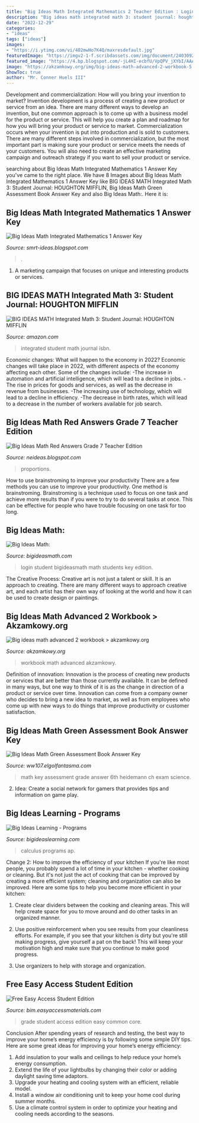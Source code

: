 ```yaml
---
title: "Big Ideas Math Integrated Mathematics 2 Teacher Edition : Login Student Bigideasmath Math Students Key Edition"
description: "Big ideas math integrated math 3: student journal: houghton mifflin"
date: "2022-12-29"
categories:
- "ideas"
tags: ["ideas"]
images:
- "https://i.ytimg.com/vi/4O2mwHo7K4Q/maxresdefault.jpg"
featuredImage: "https://imgv2-1-f.scribdassets.com/img/document/240309241/298x396/b43674b2cb/1578536429?v=1"
featured_image: "https://4.bp.blogspot.com/-jL4HI-ecbfU/VpQPV_jXYbI/AAAAAAAAA8U/n0RoPMpYUvg/s1600/Ch3Key.jpg"
image: "https://akzamkowy.org/img/big-ideas-math-advanced-2-workbook-5.jpg"
ShowToc: true
author: "Mr. Conner Huels III"
---
```



Development and commercialization: How will you bring your invention to market?
Invention development is a process of creating a new product or service from an idea. There are many different ways to develop an invention, but one common approach is to come up with a business model for the product or service. This will help you create a plan and roadmap for how you will bring your product or service to market.
 Commercialization occurs when your invention is put into production and is sold to customers. There are many different steps involved in commercialization, but the most important part is making sure your product or service meets the needs of your customers. You will also need to create an effective marketing campaign and outreach strategy if you want to sell your product or service.

	

		
searching about Big Ideas Math Integrated Mathematics 1 Answer Key you've came to the right place. We have 8 Images about Big Ideas Math Integrated Mathematics 1 Answer Key like BIG IDEAS MATH Integrated Math 3: Student Journal: HOUGHTON MIFFLIN, Big Ideas Math Green Assessment Book Answer Key and also Big Ideas Math:. Here it is:
		
    
## Big Ideas Math Integrated Mathematics 1 Answer Key

<img loading=lazy src="https://imgv2-1-f.scribdassets.com/img/document/240309241/298x396/b43674b2cb/1578536429?v=1" onerror="this.onerror=null;this.src='https://tse1.mm.bing.net/th?id=OIP.X8uCZ8HwXKi8LOQfKyiOCAAAAA&amp;pid=15.1';" alt="Big Ideas Math Integrated Mathematics 1 Answer Key">

_Source: smrt-ideas.blogspot.com_

>. 

	

1. A marketing campaign that focuses on unique and interesting products or services.

    
## BIG IDEAS MATH Integrated Math 3: Student Journal: HOUGHTON MIFFLIN

<img loading=lazy src="https://images-na.ssl-images-amazon.com/images/I/314kXpY8GoL._BO1,204,203,200_QL40_.jpg" onerror="this.onerror=null;this.src='https://tse2.mm.bing.net/th?id=OIP.iwL24rv5ktuIZM_lmASYRwAAAA&amp;pid=15.1';" alt="BIG IDEAS MATH Integrated Math 3: Student Journal: HOUGHTON MIFFLIN">

_Source: amazon.com_

>integrated student math journal isbn. 

	

Economic changes: What will happen to the economy in 2022?
Economic changes will take place in 2022, with different aspects of the economy affecting each other. Some of the changes include: 
-The increase in automation and artificial intelligence, which will lead to a decline in jobs. 
-The rise in prices for goods and services, as well as the decrease in revenue from businesses. 
-The increasing use of technology, which will lead to a decline in efficiency. 
-The decrease in birth rates, which will lead to a decrease in the number of workers available for job search.

    
## Big Ideas Math Red Answers Grade 7 Teacher Edition

<img loading=lazy src="https://i.ytimg.com/vi/4O2mwHo7K4Q/maxresdefault.jpg" onerror="this.onerror=null;this.src='https://tse3.mm.bing.net/th?id=OIP.2eQAyQLracCEQZPWVHrUVwHaEK&amp;pid=15.1';" alt="Big Ideas Math Red Answers Grade 7 Teacher Edition">

_Source: neideas.blogspot.com_

>proportions. 

	

How to use brainstroming to improve your productivity
There are a few methods you can use to improve your productivity. One method is brainstroming. Brainstroming is a technique used to focus on one task and achieve more results than if you were to try to do several tasks at once. This can be effective for people who have trouble focusing on one task for too long.

    
## Big Ideas Math:

<img loading=lazy src="https://www.bigideasmath.com/images/login-key.png" onerror="this.onerror=null;this.src='https://tse2.mm.bing.net/th?id=OIP.GKjuHpJD6FKmSdjvyuJdqwAAAA&amp;pid=15.1';" alt="Big Ideas Math:">

_Source: bigideasmath.com_

>login student bigideasmath math students key edition. 

	

The Creative Process:
Creative art is not just a talent or skill. It is an approach to creating. There are many different ways to approach creative art, and each artist has their own way of looking at the world and how it can be used to create design or paintings.

    
## Big Ideas Math Advanced 2 Workbook &gt; Akzamkowy.org

<img loading=lazy src="https://akzamkowy.org/img/big-ideas-math-advanced-2-workbook-5.jpg" onerror="this.onerror=null;this.src='https://tse4.mm.bing.net/th?id=OIP.UXb8LLHi_ZqHPymaIj224AAAAA&amp;pid=15.1';" alt="Big ideas math advanced 2 workbook &gt; akzamkowy.org">

_Source: akzamkowy.org_

>workbook math advanced akzamkowy. 

	

Definition of innovation:
Innovation is the process of creating new products or services that are better than those currently available. It can be defined in many ways, but one way to think of it is as the change in direction of a product or service over time. Innovation can come from a company owner who decides to bring a new idea to market, as well as from employees who come up with new ways to do things that improve productivity or customer satisfaction.

    
## Big Ideas Math Green Assessment Book Answer Key

<img loading=lazy src="https://4.bp.blogspot.com/-jL4HI-ecbfU/VpQPV_jXYbI/AAAAAAAAA8U/n0RoPMpYUvg/s1600/Ch3Key.jpg" onerror="this.onerror=null;this.src='https://tse4.mm.bing.net/th?id=OIP.9VpANJxKAuZwRMQaQCMwkwHaJ4&amp;pid=15.1';" alt="Big Ideas Math Green Assessment Book Answer Key">

_Source: ww107.elgolfantasma.com_

>math key assessment grade answer 6th heidemann ch exam science. 

	

2. Idea: Create a social network for gamers that provides tips and information on game play.

    
## Big Ideas Learning - Programs

<img loading=lazy src="http://www.mathgraphs.com/images/book_covers/calc11e_ap.jpg" onerror="this.onerror=null;this.src='https://tse1.mm.bing.net/th?id=OIP.Ssc_SsKa4eBIPoxC_WpkoQHaJ7&amp;pid=15.1';" alt="Big Ideas Learning - Programs">

_Source: bigideaslearning.com_

>calculus programs ap. 

	

Change 2: How to improve the efficiency of your kitchen
If you're like most people, you probably spend a lot of time in your kitchen - whether cooking or cleaning. But it's not just the act of cooking that can be improved by creating a more efficient system; cleaning and organization can also be improved. Here are some tips to help you become more efficient in your kitchen:
1. Create clear dividers between the cooking and cleaning areas. This will help create space for you to move around and do other tasks in an organized manner.

2. Use positive reinforcement when you see results from your cleanliness efforts. For example, if you see that your kitchen is dirty but you're still making progress, give yourself a pat on the back! This will keep your motivation high and make sure that you continue to make good progress.

3. Use organizers to help with storage and organization.

    
## Free Easy Access Student Edition

<img loading=lazy src="https://www.bigideasmath.com/uploads/images/book_covers/mrl2019/grade1_cc.jpg" onerror="this.onerror=null;this.src='https://tse2.mm.bing.net/th?id=OIP.N9uvckzUqHRR2Ez89fHldQAAAA&amp;pid=15.1';" alt="Free Easy Access Student Edition">

_Source: bim.easyaccessmaterials.com_

>grade student access edition easy common core. 

	

Conclusion
After spending years of research and testing, the best way to improve your home’s energy efficiency is by following some simple DIY tips. Here are some great ideas for improving your home’s energy efficiency: 
1. Add insulation to your walls and ceilings to help reduce your home’s energy consumption. 
2. Extend the life of your lightbulbs by changing their color or adding daylight saving time adaptors. 
3. Upgrade your heating and cooling system with an efficient, reliable model. 
4. Install a window air conditioning unit to keep your home cool during summer months. 
5. Use a climate control system in order to optimize your heating and cooling needs according to the seasons.

